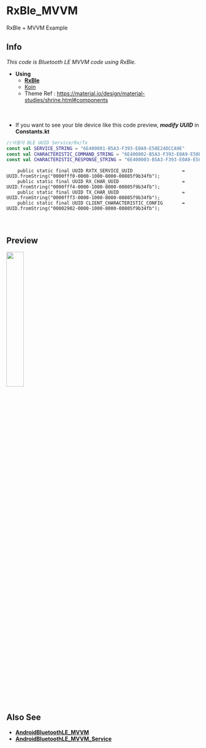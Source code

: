 # RxBle_MVVM
RxBle + MVVM Example





## Info

 *This code is Bluetooth LE MVVM code using RxBle.*  
- **Using**
  - [**RxBle**](https://github.com/Polidea/RxAndroidBle)
  - [Koin](https://github.com/InsertKoinIO/koin)
  - Theme Ref : https://material.io/design/material-studies/shrine.html#components

　  
- If you want to see your ble device like this code preview, ***modify UUID*** in **Constants.kt**  
```Kotlin
//사용자 BLE UUID Service/Rx/Tx
const val SERVICE_STRING = "6E400001-B5A3-F393-E0A9-E50E24DCCA9E"
const val CHARACTERISTIC_COMMAND_STRING = "6E400002-B5A3-F393-E0A9-E50E24DCCA9E"
const val CHARACTERISTIC_RESPONSE_STRING = "6E400003-B5A3-F393-E0A9-E50E24DCCA9E"
```

        public static final UUID RXTX_SERVICE_UUID 					= UUID.fromString("0000fff0-0000-1000-8000-00805f9b34fb");
        public static final UUID RX_CHAR_UUID 						= UUID.fromString("0000fff4-0000-1000-8000-00805f9b34fb");
        public static final UUID TX_CHAR_UUID						= UUID.fromString("0000fff3-0000-1000-8000-00805f9b34fb");
        public static final UUID CLIENT_CHARACTERISTIC_CONFIG 		= UUID.fromString("00002902-0000-1000-8000-00805f9b34fb");
　  




## Preview
<img src = "https://github.com/DDANGEUN/RxBle_MVVM/blob/main/preview/preview.gif" width="30%">


## Also See
- [**AndroidBluetoothLE_MVVM**](https://github.com/DDANGEUN/AndroidBluetoothLE_MVVM)  
- [**AndroidBluetoothLE_MVVM_Service**](https://github.com/DDANGEUN/AndroidBluetoothLE_MVVM_Service)

